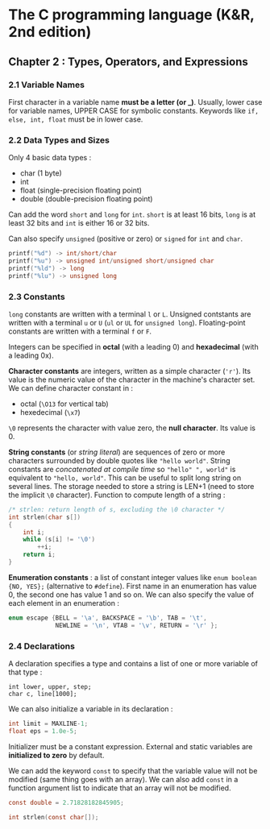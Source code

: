 The C programming language (K&R, 2nd edition)
=============================================

Chapter 2 : Types, Operators, and Expressions
---------------------------------------------

### 2.1 Variable Names
First character in a variable name **must be a letter (or _)**. Usually, lower
case for variable names, UPPER CASE for symbolic constants. Keywords like `if,
else, int, float` must be in lower case.

### 2.2 Data Types and Sizes
Only 4 basic data types :
  * char (1 byte)
  * int
  * float (single-precision floating point)
  * double (double-precision floating point)

Can add the word `short` and `long` for `int`. `short` is at least 16 bits,
`long` is at least 32 bits and `int` is either 16 or 32 bits.

Can also specify `unsigned` (positive or zero) or `signed` for `int` and `char`.
```C
printf("%d") -> int/short/char
printf("%u") -> unsigned int/unsigned short/unsigned char
printf("%ld") -> long
printf("%lu") -> unsigned long
```

### 2.3 Constants
`long` constants are written with a terminal `l` or `L`. Unsigned contstants are
written with a terminal `u` or `U` (`ul` or `UL` for `unsigned long`).
Floating-point constants are written with a terminal `f` or `F`.

Integers can be specified in **octal** (with a leading 0) and **hexadecimal**
(with a leading 0x).

**Character constants** are integers, written as a simple character (`'r'`). Its
value is the numeric value of the character in the machine's character set. We
can define character constant in :
  * octal (`\O13` for vertical tab)
  * hexedecimal (`\x7`)

`\0` represents the character with value zero, the **null character**. Its value
is 0.

**String constants** (or _string literal_) are sequences of zero or more
characters surrounded by double quotes like `"hello world"`. String constants
are _concatenated at compile time_ so `"hello" ", world"` is equivalent to
`"hello, world"`. This can be useful to split long string on several lines. The
storage needed to store a string is LEN+1 (need to store the implicit `\0`
character). Function to compute length of a string :

```C
/* strlen: return length of s, excluding the \0 character */
int strlen(char s[])
{
    int i;
    while (s[i] != '\0')
        ++i;
    return i;
}
```

**Enumeration constants** : a list of constant integer values like `enum boolean
{NO, YES};` (alternative to `#define`). First name in an enumeration has value
0, the second one has value
1 and so on. We can also specify the value of each element in an enumeration :
```C
enum escape {BELL = '\a', BACKSPACE = '\b', TAB = '\t',
             NEWLINE = '\n', VTAB = '\v', RETURN = '\r' };
```

### 2.4 Declarations
A declaration specifies a type and contains a list of one or more variable of
that type :
```
int lower, upper, step;
char c, line[1000];
```

We can also initialize a variable in its declaration :
```C
int limit = MAXLINE-1;
float eps = 1.0e-5;
```

Initializer must be a constant expression. External and static variables are
**initialized to zero** by default.

We can add the keyword `const` to specify that the variable value will not be
modified (same thing goes with an array). We can also add `const` in a function
argument list to indicate that an array will not be modified.
```C
const double = 2.71828182845905;

int strlen(const char[]);
```
